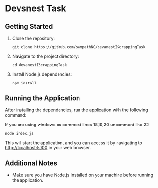 <!DOCTYPE html>
<html>
<head>
</head>
<body>
  <h1>Devsnest Task</h1>
  <h2>Getting Started</h2>
  <ol>
    <li>Clone the repository:</li>
    <pre><code>git clone https://github.com/sampathNG/devanestIScrappingTask</code></pre>
    <li>Navigate to the project directory:</li>
    <pre><code>cd devanestIScrappingTask</code></pre>
    <li>Install Node.js dependencies:</li>
    <pre><code>npm install</code></pre>
  </ol>
  <h2>Running the Application</h2>
  <p>After installing the dependencies, run the application with the following command:</p>
  <p>If you are using windows os comment lines 18,19,20 uncomment line 22</p>
  <pre><code>node index.js</code></pre>
  <p>This will start the application, and you can access it by navigating to
    <a href="http://localhost:5000">http://localhost:5000</a> in your web browser.</p>
  <h2>Additional Notes</h2>
  <ul>
    <li>Make sure you have Node.js installed on your machine before running the application.</li>
  </ul>
</body>
</html>
